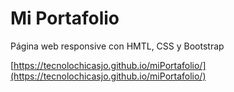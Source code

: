 # Mi Portafolio
Página web responsive con HMTL, CSS y  Bootstrap

[https://tecnolochicasjo.github.io/miPortafolio/](https://tecnolochicasjo.github.io/miPortafolio/)
